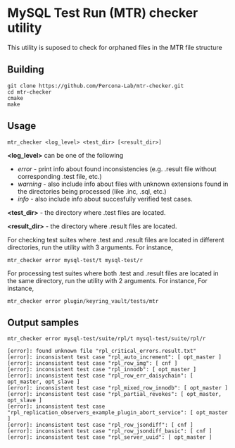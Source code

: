 # MySQL Test Run (MTR) checker utility
This utility is suposed to check for orphaned files in the MTR file structure

## Building
```
git clone https://github.com/Percona-Lab/mtr-checker.git
cd mtr-checker
cmake
make
```

## Usage
```
mtr_checker <log_level> <test_dir> [<result_dir>]
```
**<log_level>** can be one of the following
* *error* - print info about found inconsistencies (e.g. .result file without corresponding .test file, etc.)
* *warning* - also include info about files with unknown extensions found in the directories being processed (like .inc, .sql, etc.)
* *info* - also include info about succesfully verified test cases.

**<test_dir>** - the directory where .test files are located.

**<result_dir>** - the directory where .result files are located.

For checking test suites where .test and .result files are located in different directories, run the utility with 3 arguments.
For instance,
```
mtr_checker error mysql-test/t mysql-test/r
```

For processing test suites where both .test and .result files are located in the same directory, run the utility with 2 arguments.
For instance,
For instance,
```
mtr_checker error plugin/keyring_vault/tests/mtr
```

## Output samples
```
mtr_checker error mysql-test/suite/rpl/t mysql-test/suite/rpl/r 
```
```
[error]: found unknown file "rpl_critical_errors.result.txt"
[error]: inconsistent test case "rpl_auto_increment": [ opt_master ]
[error]: inconsistent test case "rpl_row_img": [ cnf ]
[error]: inconsistent test case "rpl_innodb": [ opt_master ]
[error]: inconsistent test case "rpl_row_err_daisychain": [ opt_master, opt_slave ]
[error]: inconsistent test case "rpl_mixed_row_innodb": [ opt_master ]
[error]: inconsistent test case "rpl_partial_revokes": [ opt_master, opt_slave ]
[error]: inconsistent test case "rpl_replication_observers_example_plugin_abort_service": [ opt_master ]
[error]: inconsistent test case "rpl_row_jsondiff": [ cnf ]
[error]: inconsistent test case "rpl_row_jsondiff_basic": [ cnf ]
[error]: inconsistent test case "rpl_server_uuid": [ opt_master ]
```
